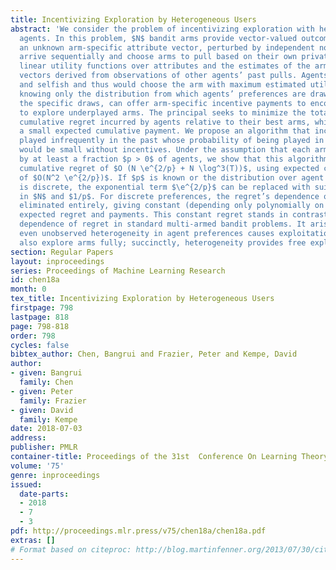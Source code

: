 ```yaml
---
title: Incentivizing Exploration by Heterogeneous Users
abstract: 'We consider the problem of incentivizing exploration with heterogeneous
  agents. In this problem, $N$ bandit arms provide vector-valued outcomes equal to
  an unknown arm-specific attribute vector, perturbed by independent noise.Agents
  arrive sequentially and choose arms to pull based on their own private and heterogeneous
  linear utility functions over attributes and the estimates of the arms’ attribute
  vectors derived from observations of other agents’ past pulls. Agents are myopic
  and selfish and thus would choose the arm with maximum estimated utility. A principal,
  knowing only the distribution from which agents’ preferences are drawn, but not
  the specific draws, can offer arm-specific incentive payments to encourage agents
  to explore underplayed arms. The principal seeks to minimize the total expected
  cumulative regret incurred by agents relative to their best arms, while also making
  a small expected cumulative payment. We propose an algorithm that incentivizes arms
  played infrequently in the past whose probability of being played in the next round
  would be small without incentives. Under the assumption that each arm is preferred
  by at least a fraction $p > 0$ of agents, we show that this algorithm achieves expected
  cumulative regret of $O (N \e^{2/p} + N \log^3(T))$, using expected cumulative payments
  of $O(N^2 \e^{2/p})$. If $p$ is known or the distribution over agent preferences
  is discrete, the exponential term $\e^{2/p}$ can be replaced with suitable polynomials
  in $N$ and $1/p$. For discrete preferences, the regret’s dependence on $T$ can be
  eliminated entirely, giving constant (depending only polynomially on $N$ and $1/p$)
  expected regret and payments. This constant regret stands in contrast to the $Θ(\log(T))$
  dependence of regret in standard multi-armed bandit problems. It arises because
  even unobserved heterogeneity in agent preferences causes exploitation of arms to
  also explore arms fully; succinctly, heterogeneity provides free exploration. '
section: Regular Papers
layout: inproceedings
series: Proceedings of Machine Learning Research
id: chen18a
month: 0
tex_title: Incentivizing Exploration by Heterogeneous Users
firstpage: 798
lastpage: 818
page: 798-818
order: 798
cycles: false
bibtex_author: Chen, Bangrui and Frazier, Peter and Kempe, David
author:
- given: Bangrui
  family: Chen
- given: Peter
  family: Frazier
- given: David
  family: Kempe
date: 2018-07-03
address: 
publisher: PMLR
container-title: Proceedings of the 31st  Conference On Learning Theory
volume: '75'
genre: inproceedings
issued:
  date-parts:
  - 2018
  - 7
  - 3
pdf: http://proceedings.mlr.press/v75/chen18a/chen18a.pdf
extras: []
# Format based on citeproc: http://blog.martinfenner.org/2013/07/30/citeproc-yaml-for-bibliographies/
---
```

